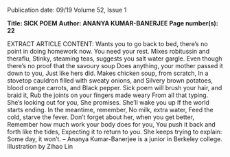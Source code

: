 Publication date: 09/19
Volume 52, Issue 1

**Title: SICK POEM**
**Author: ANANYA KUMAR-BANERJEE**
**Page number(s): 22**

EXTRACT ARTICLE CONTENT:
Wants you to go back to bed, there’s no point 
in doing homework now. You need your rest.
Mixes robitussin and theraflu,
Stinky, steaming teas, suggests you salt water gargle.
Even though there’s no proof that the savoury soup
Does anything, your mother passed it down to you,
Just like hers did. 
Makes chicken soup, from scratch,
In a stovetop cauldron filled with sweaty onions, and
Silvery brown potatoes, blood orange carrots, and
Black pepper.
Sick poem will brush your hair, and braid it,
Rub the joints on your fingers made weary
From all that typing. 
She’s looking out for you,
She promises. She’ll wake you up
If the world starts ending.
In the meantime, remember,
No milk, extra water,
Feed the cold, starve the fever.
Don’t forget about her, when you get better,
Remember how much work your body does for you,
You push it back and forth like the tides,
Expecting it to return to you.
She keeps trying to explain:
Some day, it won’t.
– Ananya Kumar-Banerjee is 
a junior in Berkeley college.
Illustration by Zihao Lin
